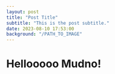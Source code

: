```yaml
---
layout: post
title: "Post Title"
subtitle: "This is the post subtitle."
date: 2023-08-10 17:53:00
background: "/PATH_TO_IMAGE"
---
```


# Hellooooo Mudno!
